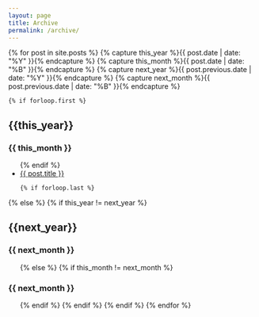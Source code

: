 ```yaml
---
layout: page
title: Archive
permalink: /archive/
---
```


{% for post in site.posts  %}
    {% capture this_year %}{{ post.date | date: "%Y" }}{% endcapture %}
    {% capture this_month %}{{ post.date | date: "%B" }}{% endcapture %}
    {% capture next_year %}{{ post.previous.date | date: "%Y" }}{% endcapture %}
    {% capture next_month %}{{ post.previous.date | date: "%B" }}{% endcapture %}

    {% if forloop.first %}
<h2 id="{{ this_year }}-ref">{{this_year}}</h2>
<h3 id="{{ this_year }}-{{ this_month }}-ref">{{ this_month }}</h3>
<ul>
    {% endif %}

<li><a href="{{ post.url }}">{{ post.title }}</a></li>

    {% if forloop.last %}
</ul>
    {% else %}
        {% if this_year != next_year %}
</ul>
<h2 id="{{ next_year }}-ref">{{next_year}}</h2>
<h3 id="{{ next_year }}-{{ next_month }}-ref">{{ next_month }}</h3>
<ul>
        {% else %}    
            {% if this_month != next_month %}
</ul>
<h3 id="{{ this_year }}-{{ next_month }}-ref">{{ next_month }}</h3>
<ul>
            {% endif %}
        {% endif %}
    {% endif %}
{% endfor %}